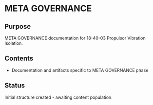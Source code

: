 # META GOVERNANCE

## Purpose
META GOVERNANCE documentation for 18-40-03 Propulsor Vibration Isolation.

## Contents
- Documentation and artifacts specific to META GOVERNANCE phase

## Status
Initial structure created - awaiting content population.

